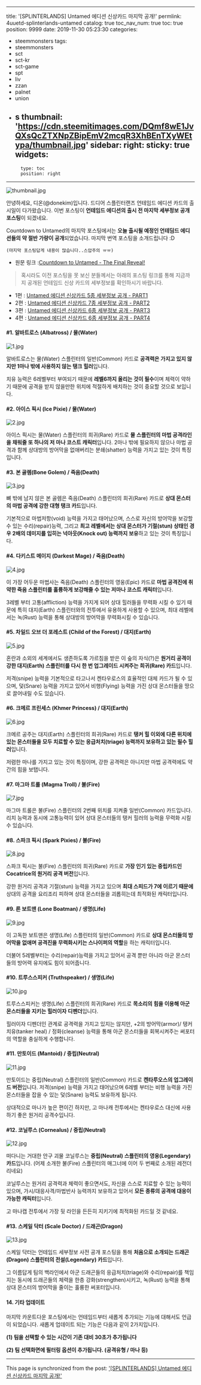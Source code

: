 
---
title: '[SPLINTERLANDS] Untamed 에디션 신상카드 마지막 공개!'
permlink: 4uuetd-splinterlands-untamed
catalog: true
toc_nav_num: true
toc: true
position: 9999
date: 2019-11-30 05:23:30
categories:
- steemmonsters
tags:
- steemmonsters
- sct
- sct-kr
- sct-game
- spt
- liv
- zzan
- palnet
- union
- s
thumbnail: 'https://cdn.steemitimages.com/DQmf8wE1JvQXsQcZTXNpZBipEmV2mcqR3XhBEnTXyWEtypa/thumbnail.jpg'
sidebar:
    right:
        sticky: true
widgets:
    -
        type: toc
        position: right
---


![thumbnail.jpg](https://cdn.steemitimages.com/DQmf8wE1JvQXsQcZTXNpZBipEmV2mcqR3XhBEnTXyWEtypa/thumbnail.jpg)

안녕하세요, 디온(@donekim)입니다. 드디어 스플린터랜즈 언테임드 에디션 카드의 출시일이 다가왔습니다. 이번 포스팅이 **언테임드 에디션의 출시 전 마지막 세부정보 공개 포스팅**이 되겠네요. 

Countdown to Untamed의 마지막 포스팅에서는 **오늘 출시될 예정인 언테딤드 에디션들의 약 절반 가량이 공개**되었습니다. 마지막 번역 포스팅을 소개드립니다 :D

`(마지막 포스팅답게 내용이 많습니다..스압주의 ㅠㅠ)`

- 원문 링크 :[Countdown to Untamed - The Final Reveal!](https://steempeak.com/splinterlands/@steemmonsters/countdown-to-untamed-the-final-reveal)

> 혹시라도 이전 포스팅을 못 보신 분들께서는 아래의 포스팅 링크를 통해 지금까지 공개된 언테임드 신상 카드의 세부정보를 확인하시기 바랍니다.

- 1편 : [Untamed 에디션 신상카드 5종 세부정보 공개 - PART1
](https://www.steemcoinpan.com/steemmonsters/@donekim/splinterlands-untamed-5)
- 2편 : [Untamed 에디션 신상카드 7종 세부정보 공개 - PART2](https://www.steemcoinpan.com/steemmonsters/@donekim/splinterlands-untamed-7-part2)
- 3편 : [Untamed 에디션 신상카드 6종 세부정보 공개 - PART3](https://www.steemcoinpan.com/steemmonsters/@donekim/splinterlands-untamed-6-part3)
- 4편 : [Untamed 에디션 신상카드 6종 세부정보 공개 - PART4](https://www.steemcoinpan.com/steemmonsters/@donekim/splinterlands-untamed-6-part4)

#### #1. 알바트로스 (Albatross) / 물(Water)

![1.jpg](https://cdn.steemitimages.com/DQmYQ6bSmDjec76pbV3vqWixJzE7zZkYsDsJV2r8SELy2R9/1.jpg)

알바트로스는 물(Water) 스플린터의 일반(Common) 카드로 **공격력은 가지고 있지 않지만 1마나 밖에 사용하지 않는 탱크 힐러**입니다. 

치유 능력은 6레벨부터 부여되기 때문에 **레벨6까지 올리는 것이 필수**이며 체력이 약하기 때문에 공격을 받지 않을만한 위치에 적절하게 배치하는 것이 중요할 것으로 보입니다.

#### #2. 아이스 픽시 (Ice Pixie) / 물(Water)

![2.jpg](https://cdn.steemitimages.com/DQmYfSKGuJhCM7yGFcAHsphovPRUijNzhWukLTeHqHExH2x/2.jpg)

아이스 픽시는 물(Water) 스플린터의 희귀(Rare) 카드로 **물 스플린터의 마법 공격라인을 채워줄 또 하나의 저 마나 코스트 캐릭터**입니다. 2마나 밖에 필요하지 않으나 마법 공격과 함께 상대방의 방어막을 없애버리는 분쇄(shatter) 능력을 가지고 있는 것이 특징입니다.


#### #3. 본 골렘(Bone Golem) / 죽음(Death)

![3.jpg](https://cdn.steemitimages.com/DQmdcWAxHwbFDBWNpXQ1EmD1YQ2MyyYWUCMG5DXN4NdSfts/3.jpg)

뼈 밖에 남지 않은 본 골렘은 죽음(Death) 스플린터의 희귀(Rare) 카드로 **상대 몬스터의 마법 공격에 강한 대형 탱크 카드**입니다. 

기본적으로 마법저항(void) 능력을 가지고 태어났으며, 스스로 자신의 방어막을 보강할 수 있는 수리(repair)능력, 그리고 **최고 레벨에서는 상대 몬스터가 기절(stun) 상태인 경우 2배의 데미지를 입히는 넉아웃(Knock out) 능력까지 보유**하고 있는 것이 특징입니다.

#### #4. 다키스트 메이지 (Darkest Mage) / 죽음(Death)

![4.jpg](https://cdn.steemitimages.com/DQmZNMbTxMUByTWjZQAyNFTPBAkZPfBZEpJzXTBj453Vi6j/4.jpg)

이 가장 어두운 마법사는 죽음(Death) 스플린터의 영웅(Epic) 카드로 **마법 공격진에 취약한 죽음 스플린터를 훌륭하게 보강해줄 수 있는 저마나 코스트 캐릭터**입니다. 

3레벨 부터 고통(affliction) 능력을 가지게 되어 상대 힐러들을 무력화 시킬 수 있기 때문에 특히 대지(Earth) 스플린터와의 전투에서 유용하게 사용할 수 있으며, 최대 레벨에서는 녹(Rust) 능력을 통해 상대방의 방어막을 무력화시킬 수 있습니다.

#### #5. 차일드 오브 더 포레스트 (Child of the Forest) / 대지(Earth)

![5.jpg](https://cdn.steemitimages.com/DQme4L5WRNfy8q5uByHHRAVm2TANRUv4yXWMgR8iSekf64s/5.jpg)

혼란과 소외의 세계에서도 생존하도록 가르침을 받은 이 숲의 자식(?)은 **원거리 공격이 강한 대지(Earth) 스플린터를 다시 한 번 업그레이드 시켜주는 희귀(Rare) 카드**입니다.

저격(snipe) 능력을 기본적으로 타고나서 켄타우로스의 효율적인 대체 카드가 될 수 있으며, 덫(Snare) 능력을 가지고 있어서 비행(Flying) 능력을 가진 상대 몬스터들을 땅으로 끌어내릴 수도 있습니다.

#### #6. 크메르 프린세스 (Khmer Princess) / 대지(Earth)

![6.jpg](https://cdn.steemitimages.com/DQmeVAKkQV8jKfBDRq1k1BNjQxt8DG8ub9fJ6m2rczekACk/6.jpg)

크메르 공주는 대지(Earth) 스플린터의 희귀(Rare) 카드로 **탱커 힐 이외에 다른 위치에 있는 몬스터들을 모두 치료할 수 있는 응급처치(triage) 능력까지 보유하고 있는 필수 힐러**입니다. 

저렴한 마나를 가지고 있는 것이 특징이며, 강한 공격력은 아니지만 마법 공격력에도 약간의 힘을 보탭니다.

#### #7. 마그마 트롤 (Magma Troll) / 불(Fire)

![7.jpg](https://cdn.steemitimages.com/DQmbtusSpu58aJBREKT7E46w6bcxtLmYBgKkknMrrQrJnqw/7.jpg)

마그마 트롤은 불(Fire) 스플린터의 2번째 위치를 지켜줄 일반(Common) 카드입니다. 리치 능력과 동시에 고통능력이 있어 상대 몬스터들의 탱커 힐러의 능력을 무력화 시킬 수 있습니다. 

#### #8. 스파크 픽시 (Spark Pixies) / 불(Fire)

![8.jpg](https://cdn.steemitimages.com/DQmRiRQBSp8mX1Gn6f6WXuyh8BAWpeMJt3N6KGzHrQvnQCu/8.jpg)

스파크 픽시는 불(Fire) 스플린터의 희귀(Rare) 카드로 **가장 인기 있는 중립카드인 Cocatrice의 원거리 공격 버전**입니다. 

강한 원거리 공격과 기절(stun) 능력을 가지고 있으며 **최대 스피드가 7에 이르기 때문에** 상대의 공격을 요리조리 피하며 상대 몬스터들을 괴롭히는데 최적화된 캐릭터입니다. 

#### #9. 론 보트맨 (Lone Boatman) / 생명(Life)

![9.jpg](https://cdn.steemitimages.com/DQmbK6s7EbiTKkQixie7DAX2PBZ52TFN1jTSD7sBVj3k7bm/9.jpg)

이 고독한 보트맨은 생명(Life) 스플린터의 일반(Common) 카드로 **상대 몬스터들의 방어막을 없애며 공격진을 무력화시키는 스나이퍼의 역할**을 하는 캐릭터입니다.

더불어 5레벨부터는 수리(repair)능력을 가지고 있어서 공격 뿐만 아니라 아군 몬스터들의 방어력 유지에도 힘이 되어줍니다. 

#### #10. 트루스스피커 (Truthspeaker) / 생명(Life)

![10.jpg](https://cdn.steemitimages.com/DQmQ3wwSB9bChUwEHh9PYHHAzmiy9xV7Sb4riiympmJ8Cvy/10.jpg)

트루스스피커는 생명(Life) 스플린터의 희귀(Rare) 카드로 **목소리의 힘을 이용해 아군 몬스터들을 지키는 힐러이자 디펜더**입니다.

힐러이자 디펜더인 관계로 공격력을 가지고 있지는 않지만, +2의 방어막(armor)/ 탱커 치유(tanker heal) / 정화(cleanse) 능력을 통해 아군 몬스터들을 회복시켜주는 써포터의 역할을 충실하게 수행합니다.

#### #11. 만토이드 (Mantoid) / 중립(Neutral)

![11.jpg](https://cdn.steemitimages.com/DQmRXHSRxvpDzZQoSpykknbjnAS1duSKpfPuFAs6TWSSAet/11.jpg)

만토이드는 중립(Neutral) 스플린터의 일반(Common) 카드로 **켄타루오스의 업그레이드 버전**입니다. 저격(snipe) 능력을 가지고 태어났으며 6레벨 부터는 비행 능력을 가진 몬스터들을 잡을 수 있는 덫(Snare) 능력도 보유하게 됩니다.

상대적으로 마나가 높은 편이긴 하지만, 고 마나캐 전투에서는 켄타우로스 대신에 사용하기 좋은 원거리 공격수입니다.

#### #12. 코닐루스 (Cornealus) / 중립(Neutral)

![12.jpg](https://cdn.steemitimages.com/DQmSnjxPA4VMeG98R6bNmuNDyRfevQPCuxHoLjizFZa54So/12.jpg)

떠다니는 거대한 안구 괴물 코닐루스는 **중립(Neutral) 스플린터의 영웅(Legendary) 카드**입니다. (어제 소개한 불(Fire) 스플린터의 매그너에 이어 두 번째로 소개된 레전더리네요)

코닐루스는 원거리 공격력과 체력이 좋으면서도, 자신을 스스로 치료할 수 있는 능력이 있으며, 가시/대응사격/마법반사 능력까지 보유하고 있어서 **모든 종류의 공격에 대응이 가능한 캐릭터**입니다. 

고 마나캡 전투에서 가장 뒷 라인을 든든히 지키기에 최적화된 카드일 것 같네요.

#### #13. 스케일 닥터 (Scale Doctor) / 드래곤(Dragon)

![13.jpg](https://cdn.steemitimages.com/DQmQ3wJtN3j3MzEoK7N79ChkqcnMqyTK7N6LKoLzEYSjpFH/13.jpg)

스케일 닥터는 언테임드 세부정보 사전 공개 포스팅을 통해 **처음으로 소개되는 드래곤(Dragon) 스플린터의 전설(Legendary) 카드**입니다.

그 이름답게 팀의 백라인에서 아군 드래곤들의 응급처치(triage)와 수리(repair)를 책임지는 동시에 드래곤들의 체력을 한층 강화(strengthen)시키고, 녹(Rust) 능력을 통해 상대 몬스터의 방어막을 줄이는 훌륭한 써포터입니다.

#### 14. 기타 업데이트

마지막 카운트다운 포스팅에서는 언테임드부터 새롭게 추가되는 기능에 대해서도 언급이 되었습니다. 새롭게 업데이트 되는 기능은 다음과 같이 2가지입니다.

**(1) 팀을 선택할 수 있는 시간이 기존 대비 30초가 추가됩니다**

**(2) 팀 선택화면에 필터링 옵션이 추가됩니다. (공격유형 / 마나 등)**

- - -

This page is synchronized from the post: ['[SPLINTERLANDS] Untamed 에디션 신상카드 마지막 공개!'](https://steemit.com/@donekim/4uuetd-splinterlands-untamed)
